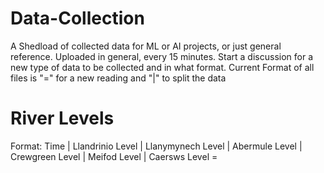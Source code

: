 # Data-Collection
A Shedload of collected data for ML or AI projects, or just general reference. Uploaded in general, every 15 minutes. Start a discussion for a new type of data to be collected and in what format.
Current Format of all files is "=" for a new reading and "|" to split the data

# River Levels
Format: Time | Llandrinio Level | Llanymynech Level | Abermule Level | Crewgreen Level | Meifod Level | Caersws Level =
